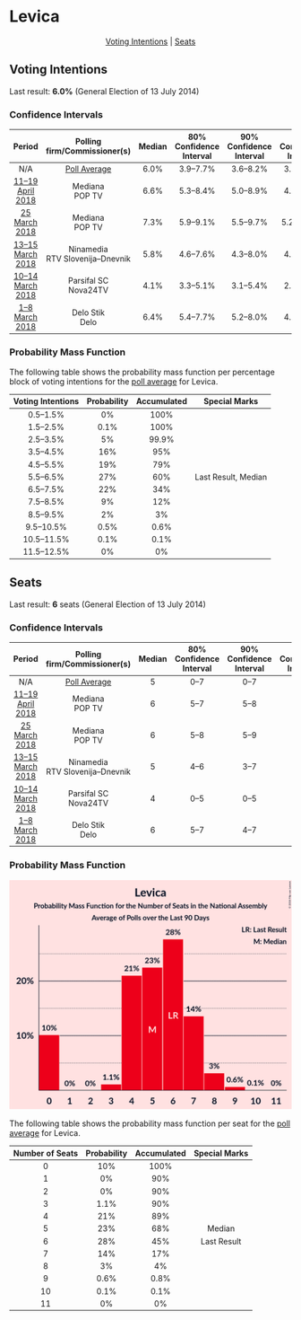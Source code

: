 # Levica

<p align="center"><a href="#voting-intentions">Voting Intentions</a> | <a href="#seats">Seats</a></p>

## Voting Intentions

Last result: **6.0%** (General Election of 13 July 2014)

### Confidence Intervals

| Period     | Polling firm/Commissioner(s) | Median | 80% Confidence Interval | 90% Confidence Interval | 95% Confidence Interval | 99% Confidence Interval |
|:----------:|:----------------:|:-----------:|:-----------------------:|:-----------------------:|:-----------------------:|:-----------------------:|
| N/A | [Poll Average](average.html) | 6.0% | 3.9–7.7% | 3.6–8.2% | 3.3–8.6% | 2.9–9.6% |
| [11–19 April 2018](2018-04-19-Mediana.html) | Mediana <br> POP TV | 6.6% | 5.3–8.4% | 5.0–8.9% | 4.6–9.4% | 4.1–10.3% |
| [25 March 2018](2018-03-25-Mediana.html) | Mediana <br> POP TV | 7.3% | 5.9–9.1% | 5.5–9.7% | 5.2–10.1% | 4.6–11.1% |
| [13–15 March 2018](2018-03-15-Ninamedia.html) | Ninamedia <br> RTV Slovenija–Dnevnik | 5.8% | 4.6–7.6% | 4.3–8.0% | 4.0–8.5% | 3.5–9.4% |
| [10–14 March 2018](2018-03-14-ParsifalSC.html) | Parsifal SC <br> Nova24TV | 4.1% | 3.3–5.1% | 3.1–5.4% | 2.9–5.7% | 2.6–6.3% |
| [1–8 March 2018](2018-03-08-DeloStik.html) | Delo Stik <br> Delo | 6.4% | 5.4–7.7% | 5.2–8.0% | 4.9–8.3% | 4.5–8.9% |

### Probability Mass Function

The following table shows the probability mass function per percentage block of voting intentions for the [poll average](average.html) for Levica.

| Voting Intentions | Probability | Accumulated | Special Marks |
|:-----------------:|:-----------:|:-----------:|:-------------:|
| 0.5–1.5% | 0% | 100% |  |
| 1.5–2.5% | 0.1% | 100% |  |
| 2.5–3.5% | 5% | 99.9% |  |
| 3.5–4.5% | 16% | 95% |  |
| 4.5–5.5% | 19% | 79% |  |
| 5.5–6.5% | 27% | 60% | Last Result, Median |
| 6.5–7.5% | 22% | 34% |  |
| 7.5–8.5% | 9% | 12% |  |
| 8.5–9.5% | 2% | 3% |  |
| 9.5–10.5% | 0.5% | 0.6% |  |
| 10.5–11.5% | 0.1% | 0.1% |  |
| 11.5–12.5% | 0% | 0% |  |


## Seats

Last result: **6** seats (General Election of 13 July 2014)

### Confidence Intervals

| Period     | Polling firm/Commissioner(s) | Median | 80% Confidence Interval | 90% Confidence Interval | 95% Confidence Interval | 99% Confidence Interval |
|:----------:|:----------------:|:------:|:-----------------------:|:-----------------------:|:-----------------------:|:-----------------------:|
| N/A | [Poll Average](average.html) | 5 | 0–7 | 0–7 | 0–8 | 0–9 |
| [11–19 April 2018](2018-04-19-Mediana.html) | Mediana <br> POP TV | 6 | 5–7 | 5–8 | 4–8 | 4–9 |
| [25 March 2018](2018-03-25-Mediana.html) | Mediana <br> POP TV | 6 | 5–8 | 5–9 | 5–10 | 4–10 |
| [13–15 March 2018](2018-03-15-Ninamedia.html) | Ninamedia <br> RTV Slovenija–Dnevnik | 5 | 4–6 | 3–7 | 0–7 | 0–8 |
| [10–14 March 2018](2018-03-14-ParsifalSC.html) | Parsifal SC <br> Nova24TV | 4 | 0–5 | 0–5 | 0–5 | 0–5 |
| [1–8 March 2018](2018-03-08-DeloStik.html) | Delo Stik <br> Delo | 6 | 5–7 | 4–7 | 4–8 | 4–9 |

### Probability Mass Function

![Graph with seats probability mass function not yet produced](average-seats-pmf-levica.png "Seats Probability Mass Function")

The following table shows the probability mass function per seat for the [poll average](average.html) for Levica.

| Number of Seats | Probability | Accumulated | Special Marks |
|:---------------:|:-----------:|:-----------:|:-------------:|
| 0 | 10% | 100% |  |
| 1 | 0% | 90% |  |
| 2 | 0% | 90% |  |
| 3 | 1.1% | 90% |  |
| 4 | 21% | 89% |  |
| 5 | 23% | 68% | Median |
| 6 | 28% | 45% | Last Result |
| 7 | 14% | 17% |  |
| 8 | 3% | 4% |  |
| 9 | 0.6% | 0.8% |  |
| 10 | 0.1% | 0.1% |  |
| 11 | 0% | 0% |  |



